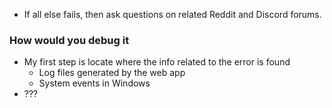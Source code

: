 - If all else fails, then ask questions on related Reddit and Discord forums.

### How would you debug it
- My first step is locate where the info related to the error is found
	- Log files generated by the web app
	- System events in Windows
- ???